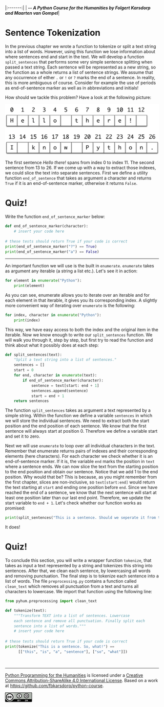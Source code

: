 
<BR>

|:-------:|
| <span style="font-size: 100%"><b>_-- A Python Course for the Humanities by Folgert Karsdorp and Maarten van Gompel_</b></span>|

# Sentence Tokenization

In the previous chapter we wrote a function to tokenize or split a text string into a list of words. However, using this function we lose information about where sentences end and start in the text. We will develop a function `split_sentences` that performs some very simple sentence splitting when passed a text string. Each sentence will be represented as a new string, so the function as a whole returns a list of sentence strings. We assume that any occurrence of either `.` or `!` or `?` marks the end of a sentence. In reality, this is more ambiguous of course. Consider for example the use of periods as end-of-sentence marker as well as in abbreviations and initials!

How should we tackle this problem? Have a look at the following picture:

![String Indexing](indexing.png)

The first sentence *Hello there!* spans from index 0 to index 11. The second sentence from 13 to 26. If we come up with a way to extract those indexes, we could slice the text into separate sentences. First we define a utility function `end_of_sentence` that takes as argument a character and returns `True` if it is an end-of-sentence marker, otherwise it returns `False`. 


# Quiz!

Write the function `end_of_sentence_marker` below:


```python
def end_of_sentence_marker(character):
    # insert your code here

# these tests should return True if your code is correct
print(end_of_sentence_marker("?") == True)
print(end_of_sentence_marker("a") == False)
```

---

An important function we will use is the built in `enumerate`. `enumerate` takes as argument any iterable (a string a list etc.). Let's see it in action:

```python
for element in enumerate("Python"):
    print(element)
```

As you can see, enumerate allows you to iterate over an iterable and for each element in that iterable, it gives you its corresponding index. A slightly more convenient way of iterating over `enumerate` is the following:

```python
for index, character in enumerate("Python"):
    print(index)
```

This way, we have easy access to both the index and the original item in the iterable. Now we know enough to write our `split_sentences` function. We will walk you through it, step by step, but first try to read the function and think about what it possibly does at each step:

```python
def split_sentences(text):
    "Split a text string into a list of sentences."
    sentences = []
    start = 0
    for end, character in enumerate(text):
        if end_of_sentence_marker(character):
            sentence = text[start: end + 1]
            sentences.append(sentence)
            start = end + 1
    return sentences
```

The function `split_sentences` takes as argument a text represented by a simple string. Within the function we define a variable `sentences` in which we will store the individual sentences. We need to extract both the start position and the end position of each sentence. We know that the first sentence will always start at position 0. Therefore we define a variable start and set it to zero.

Next we will use `enumerate` to loop over all individual characters in the text. Remember that enumerate returns pairs of indexes and their corresponding elements (here characters). For each character we check whether it is an end-of-sentence marker. If it is, the variable `end` marks the position in `text` where a sentence ends. We can now slice the text from the starting position to the end position and obtain our sentence. Notice that we add 1 to the end position. Why would that be? This is because, as you might remember from the first chapter, slices are non-inclusive, so `text[start:end]` would return the text starting at `start` and ending one position before `end`. Since we have reached the end of a sentence, we know that the next sentence will start at least one position later than our last end point. Therefore, we update the start variable to `end + 1`. Let's check whether our function works as promised:


```python
print(split_sentences("This is a sentence. Should we seperate it from this one?"))
```

It does! 

# Quiz!

To conclude this section, you will write a wrapper function `tokenize`, that takes as input a text represented by a string and tokenizes this string into sentences. After that, we clean each sentence, by lowercasing all words and removing punctuation. The final step is to tokenize each sentence into a list of words. The file `preprocessing.py` contains a function called `clean_text` which removes all punctuation from a text and turns all characters to lowercase. We import that function using the following line:

```python
from pyhum.preprocessing import clean_text
```

```python
def tokenize(text):
    """Transform TEXT into a list of sentences. Lowercase 
    each sentence and remove all punctuation. Finally split each
    sentence into a list of words."""
    # insert your code here

# these tests should return True if your code is correct
print(tokenize("This is a sentence. So, what!") == 
      [["this", "is", "a", "sentence"], ["so", "what"]])
```

<BR>

----

[Python Programming for the Humanities](http://fbkarsdorp.github.io/python-course) is licensed under a [Creative Commons Attribution-ShareAlike 4.0 International License](https://creativecommons.org/licenses/by-sa/4.0/). Based on a work at https://github.com/fbkarsdorp/python-course.

![Creative Commons](../graphics/CreativeCommons.png)

